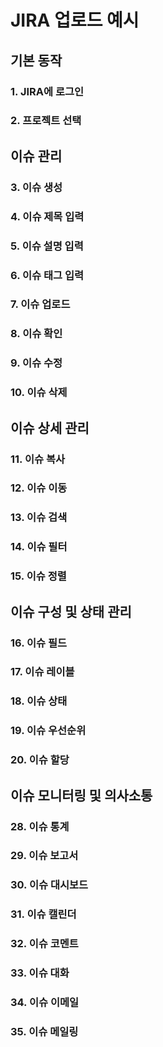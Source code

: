 # JIRA 업로드 예시
## 기본 동작
### 1. JIRA에 로그인
### 2. 프로젝트 선택

## 이슈 관리
### 3. 이슈 생성
### 4. 이슈 제목 입력
### 5. 이슈 설명 입력
### 6. 이슈 태그 입력
### 7. 이슈 업로드
### 8. 이슈 확인
### 9. 이슈 수정
### 10. 이슈 삭제

## 이슈 상세 관리
### 11. 이슈 복사
### 12. 이슈 이동
### 13. 이슈 검색
### 14. 이슈 필터
### 15. 이슈 정렬

## 이슈 구성 및 상태 관리
### 16. 이슈 필드
### 17. 이슈 레이블
### 18. 이슈 상태
### 19. 이슈 우선순위
### 20. 이슈 할당

## 이슈 모니터링 및 의사소통
### 28. 이슈 통계
### 29. 이슈 보고서
### 30. 이슈 대시보드
### 31. 이슈 캘린더
### 32. 이슈 코멘트
### 33. 이슈 대화
### 34. 이슈 이메일
### 35. 이슈 메일링
